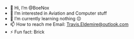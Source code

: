 - 👋 Hi, I’m @BoeNox
- 👀 I’m interested in Aviation and Computer stuff
- 🌱 I’m currently learning nothing 😔
- 📫 How to reach me Email: Travis.Eldemire@outlook.com
- ⚡ Fun fact: Brick

<!---
BoeNox/BoeNox is a ✨ special ✨ repository because its `README.md` (this file) appears on your GitHub profile.
You can click the Preview link to take a look at your changes.
--->
